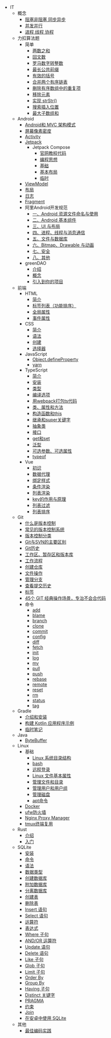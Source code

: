 * IT
  * 概念
    * [阻塞非阻塞 同步异步](InfoTech/Concepts/blocking_non-blocking_sync_async.md)
    * [并发并行](InfoTech/Concepts/concurrency_parallelism.md)
    * [进程 线程 协程](InfoTech/Concepts/process_thread_coroutine.md)
  * 力扣算法题
    * 简单
      * [两数之和](InfoTech/AlgorithmProblems/easy/two-sum.md)
      * [回文数](InfoTech/AlgorithmProblems/easy/palindrome-number.md)
      * [罗马数字转整数](InfoTech/AlgorithmProblems/easy/roman-to-integer.md)
      * [最长公共前缀](InfoTech/AlgorithmProblems/easy/longest-common-prefix.md)
      * [有效的括号](InfoTech/AlgorithmProblems/easy/valid-parentheses.md)
      * [合并两个有序链表](InfoTech/AlgorithmProblems/easy/merge-two-sorted-lists.md)
      * [删除有序数组中的重复项](InfoTech/AlgorithmProblems/easy/remove-duplicates-from-sorted-array.md)
      * [移除元素](InfoTech/AlgorithmProblems/easy/remove-element.md)
      * [实现 strStr()](InfoTech/AlgorithmProblems/implement-strstr.md)
      * [搜索插入位置](InfoTech/AlgorithmProblems/search-insert-position.md)
      * [最大子数组和](InfoTech/AlgorithmProblems/maximum-subarray.md)
  * Android
    * [Android和 MVC 架构模式](InfoTech/Android/Android-MVC.md)
    * [屏幕像素密度](InfoTech/Android/screen_pixel_density.md)
    * [Activity](InfoTech/Android/Activity.md)
    * [Jetpack](InfoTech/Android/Jetpack.md)
      * Jetpack Compose
        * [官网教程代码](InfoTech/Android/Jetpack/Compose/official_tutorial.md)
        * [编程思想](InfoTech/Android/Jetpack/Compose/mental_model.md)
        * [基础](InfoTech/Android/Jetpack/Compose/basic.md)
        * [基本布局](InfoTech/Android/Jetpack/Compose/basic_layout.md)
        * [临时](InfoTech/Android/Jetpack/Compose/temp.md)
    * [ViewModel](InfoTech/Android/ViewModel.md)
    * [布局](InfoTech/Android/layout.md)
    * [日志](InfoTech/Android/log.md)
    * [Fragment](InfoTech/Android/Fragment.md)
    * 阿里Android开发规范
      * [一、Android 资源文件命名与使用](InfoTech/Android/AliAndroidDevelopmentStandard/asset.md)
      * [二、Android 基本组件](InfoTech/Android/AliAndroidDevelopmentStandard/component.md)
      * [三、UI 与布局](InfoTech/Android/AliAndroidDevelopmentStandard/ui-layout.md)
      * [四、进程、线程与消息通信](InfoTech/Android/AliAndroidDevelopmentStandard/process-thread-meassage.md)
      * [五、文件与数据库](InfoTech/Android/AliAndroidDevelopmentStandard/file-db.md)
      * [六、Bitmap、Drawable 与动画](InfoTech/Android/AliAndroidDevelopmentStandard/bitmap-drawable-animation.md)
      * [七、安全](InfoTech/Android/AliAndroidDevelopmentStandard/safety.md)
      * [八、其他](InfoTech/Android/AliAndroidDevelopmentStandard/others.md)
    * greenDAO
      * [介绍](InfoTech/Android/greenDAO/introduce.md)
      * [概念](InfoTech/Android/greenDAO/concept.md)
      * [引入到你的项目](InfoTech/Android/greenDAO/add_to_your_project.md)
  * 前端
    * HTML
      * [简介](InfoTech/Front-end/HTML/introduce.md)
      * [标签列表（功能排序）](InfoTech/Front-end/HTML/byfunc.md)
      * [全局属性](InfoTech/Front-end/HTML/standard_attributes.md)
      * [事件属性](InfoTech/Front-end/HTML/event_attributes.md)
    * CSS
      * [简介](InfoTech/Front-end/CSS/introduce.md)
      * [语法](InfoTech/Front-end/CSS/syntax.md)
      * [创建](InfoTech/Front-end/CSS/howto.md)
      * [选择器](InfoTech/Front-end/CSS/selectors.md)
    * JavaScript
      * [Object.defineProperty](InfoTech/Front-end/JavaScript/defineProperty.md)
      * [yarn](InfoTech/Front-end/JavaScript/yarn.md)
    * TypeScript
      * [简介](InfoTech/Front-end/TypeScript/introduce.md)
      * [安装](InfoTech/Front-end/TypeScript/install.md)
      * [类型](InfoTech/Front-end/TypeScript/type.md)
      * [编译选项](InfoTech/Front-end/TypeScript/compile_options.md)
      * [用webpack打包ts代码](InfoTech/Front-end/TypeScript/webpack.md)
      * [类、属性和方法](InfoTech/Front-end/TypeScript/class_property_function.md)
      * [构造函数和this](InfoTech/Front-end/TypeScript/constructor_this.md)
      * [继承和super关键字](InfoTech/Front-end/TypeScript/extends.md)
      * [抽象类](InfoTech/Front-end/TypeScript/abstract_class.md)
      * [接口](InfoTech/Front-end/TypeScript/interface.md)
      * [get和set](InfoTech/Front-end/TypeScript/get_set.md)
      * [泛型](InfoTech/Front-end/TypeScript/generic.md)
      * [可选参数、可选属性](InfoTech/Front-end/TypeScript/optional_parameters_properties.md)
      * [typeof](InfoTech/Front-end/TypeScript/typeof.md)
    * Vue
      * [初识](InfoTech/Front-end/Vue/start.md)
      * [数据代理](InfoTech/Front-end/Vue/delegate.md)
      * [绑定样式](InfoTech/Front-end/Vue/bind_class_style.md)
      * [条件渲染](InfoTech/Front-end/Vue/conditional_rendering.md)
      * [列表渲染](InfoTech/Front-end/Vue/list_rendering.md)
      * [key的作用与原理](InfoTech/Front-end/Vue/key.md)
      * [列表过滤](InfoTech/Front-end/Vue/list_filter.md)
      * [列表排序](InfoTech/Front-end/Vue/list_sort.md)
  * Git
    * [什么是版本控制](InfoTech/Git/what_is_version_control.md)
    * [常见的版本控制系统](InfoTech/Git/tools.md)
    * [版本控制分类](InfoTech/Git/category.md)
    * [Git与SVN的主要区别](InfoTech/Git/git-vs-svn.md)
    * [Git历史](InfoTech/Git/history.md)
    * [工作区、暂存区和版本库](InfoTech/Git/workspace-stage-repo.md)
    * [工作流程](InfoTech/Git/procedure.md)
    * [创建仓库](InfoTech/Git/create-repo.md)
    * [文件操作](InfoTech/Git/file-operation.md)
    * [管理分支](InfoTech/Git/branches-management.md)
    * [查看提交历史](InfoTech/Git/log-blame.md)
    * [标签](InfoTech/Git/commands/tag.md)
    * [45个 GIT 经典操作场景，专治不会合代码](InfoTech/Git/45situations.md)
    * 命令
      * [add](InfoTech/Git/commands/add.md)
      * [blame](InfoTech/Git/commands/blame.md)
      * [branch](InfoTech/Git/commands/branch.md)
      * [clone](InfoTech/Git/commands/clone.md)
      * [commit](InfoTech/Git/commands/commit.md)
      * [config](InfoTech/Git/commands/config.md)
      * [diff](InfoTech/Git/commands/diff.md)
      * [fetch](InfoTech/Git/commands/fetch.md)
      * [init](InfoTech/Git/commands/init.md)
      * [log](InfoTech/Git/commands/log.md)
      * [mv](InfoTech/Git/commands/mv.md)
      * [pull](InfoTech/Git/commands/pull.md)
      * [push](InfoTech/Git/commands/push.md)
      * [rebase](InfoTech/Git/commands/rebase.md)
      * [remote](InfoTech/Git/commands/remote.md)
      * [reset](InfoTech/Git/commands/reset.md)
      * [rm](InfoTech/Git/commands/rm.md)
      * [status](InfoTech/Git/commands/status.md)
      * [tag](InfoTech/Git/commands/tag.md)
  * Gradle
    * [介绍和安装](InfoTech/Gradle/intro-install.md)
    * [构建 Kotlin 应用程序示例](InfoTech/Gradle/sample_building_kotlin_applications.md)
    * [临时笔记](InfoTech/Gradle/tmp.md)
  * Java
    * [ByteBuffer](InfoTech/Java/ByteBuffer.md)
  * Linux
    * 基础
      * [Linux 系统目录结构](InfoTech/Linux/bases/dirs.md)
      * [bash](InfoTech/Linux/bases/bash.md)
      * [远程登录](InfoTech/Linux/bases/remote-login.md)
      * [Linux 文件基本属性](InfoTech/Linux/bases/file-attr-permission.md)
      * [管理文件和目录](InfoTech/Linux/bases/manage-files-and-dirs.md)
      * [管理用户和用户组](InfoTech/Linux/bases/manage-users.md)
      * [管理磁盘](InfoTech/Linux/bases/manage-disks.md)
      * [apt命令](InfoTech/Linux/bases/apt.md)
    * [Docker](InfoTech/Linux/docker.md)
    * [ufw防火墙](InfoTech/Linux/ufw.md)
    * [Nginx Proxy Manager](InfoTech/Linux/nginx-proxy-manager.md)
    * [tmux终端复用](InfoTech/Linux/tmux.md)
  * Rust
    * [介绍](InfoTech/Rust/introduce.md)
    * [入门](InfoTech/Rust/get-started.md)
  * SQLite
    * [安装](InfoTech/SQLite/intall.md)
    * [命令](InfoTech/SQLite/commands.md)
    * [语法](InfoTech/SQLite/syntax.md)
    * [数据类型](InfoTech/SQLite/data-types.md)
    * [创建数据库](InfoTech/SQLite/create-database.md)
    * [附加数据库](InfoTech/SQLite/attach-database.md)
    * [分离数据库](InfoTech/SQLite/detach-database.md)
    * [创建表](InfoTech/SQLite/create-table.md)
    * [删除表](InfoTech/SQLite/drop-table.md)
    * [Insert 语句](InfoTech/SQLite/insert.md)
    * [Select 语句](InfoTech/SQLite/select.md)
    * [运算符](InfoTech/SQLite/operators.md)
    * [表达式](InfoTech/SQLite/expressions.md)
    * [Where 子句](InfoTech/SQLite/where-clause.md)
    * [AND/OR 运算符](InfoTech/SQLite/and-or-clauses.md)
    * [Update 语句](InfoTech/SQLite/update.md)
    * [Delete 语句](InfoTech/SQLite/delete.md)
    * [Like 子句](InfoTech/SQLite/like-clause.md)
    * [Glob 子句](InfoTech/SQLite/glob-clause.md)
    * [Limit 子句](InfoTech/SQLite/limit-clause.md)
    * [Order By](InfoTech/SQLite/order-by.md)
    * [Group By](InfoTech/SQLite/group-by.md)
    * [Having 子句](InfoTech/SQLite/having.md)
    * [Distinct 关键字](InfoTech/SQLite/distinct.md)
    * [PRAGMA](InfoTech/SQLite/pragma.md)
    * [约束](InfoTech/SQLite/constraints.md)
    * [Join](InfoTech/SQLite/joins.md)
    * [在安卓中使用 SQLite](InfoTech/SQLite/sqlite-in-android.md)
  * 其他
    * [最佳编码实践](InfoTech/Others/best_coding_practice.md)
